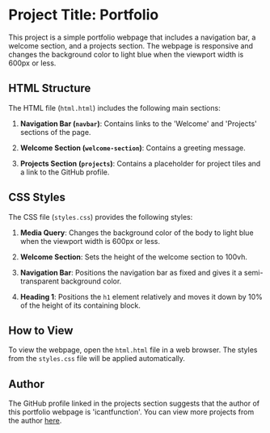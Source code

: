 # Project Title: Portfolio

This project is a simple portfolio webpage that includes a navigation bar, a welcome section, and a projects section. The webpage is responsive and changes the background color to light blue when the viewport width is 600px or less.

## HTML Structure

The HTML file (`html.html`) includes the following main sections:

1. **Navigation Bar (`navbar`)**: Contains links to the 'Welcome' and 'Projects' sections of the page.

2. **Welcome Section (`welcome-section`)**: Contains a greeting message.

3. **Projects Section (`projects`)**: Contains a placeholder for project tiles and a link to the GitHub profile.

## CSS Styles

The CSS file (`styles.css`) provides the following styles:

1. **Media Query**: Changes the background color of the body to light blue when the viewport width is 600px or less.

2. **Welcome Section**: Sets the height of the welcome section to 100vh.

3. **Navigation Bar**: Positions the navigation bar as fixed and gives it a semi-transparent background color.

4. **Heading 1**: Positions the `h1` element relatively and moves it down by 10% of the height of its containing block.

## How to View

To view the webpage, open the `html.html` file in a web browser. The styles from the `styles.css` file will be applied automatically.

## Author

The GitHub profile linked in the projects section suggests that the author of this portfolio webpage is 'icantfunction'. You can view more projects from the author [here](https://github.com/icantfunction).